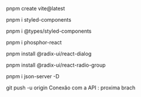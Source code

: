 pnpm create vite@latest

pnpm i styled-components

pnpm i @types/styled-components

pnpm i phosphor-react

pnpm install @radix-ui/react-dialog

pnpm install @radix-ui/react-radio-group

pnpm i json-server -D



git push -u origin Conexão com a API : proxima brach
